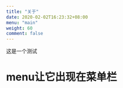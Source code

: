 ```yaml
---
title: "关于"
date: 2020-02-02T16:23:32+08:00
menu: "main"
weight: 60
comment: false
---
```

这是一个测试

# menu让它出现在菜单栏